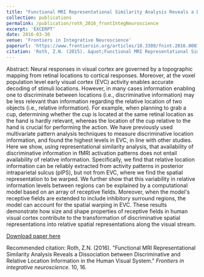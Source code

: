 ```yaml
---
title: "Functional MRI Representational Similarity Analysis Reveals a Dissociation between Discriminative and Relative Location Information in the Human Visual System"
collection: publications
permalink: /publication/roth_2016_frontIntegNeuroscience
excerpt: 'EXCERPT'
date: 2016-03-30
venue: 'Frontiers in Integrative Neuroscience'
paperurl: 'https://www.frontiersin.org/articles/10.3389/fnint.2016.00016/full'
citation: 'Roth, Z.N. (2015). &quot;Functional MRI Representational Similarity Analysis Reveals a Dissociation between Discriminative and Relative Location Information in the Human Visual System.&quot; <i>Frontiers in integrative neuroscience</i>. 10, 16.'
---
```

Abstract: Neural responses in visual cortex are governed by a topographic mapping from retinal locations to cortical responses. Moreover, at the voxel population level early visual cortex (EVC) activity enables accurate decoding of stimuli locations. However, in many cases information enabling one to discriminate between locations (i.e., discriminative information) may be less relevant than information regarding the relative location of two objects (i.e., relative information). For example, when planning to grab a cup, determining whether the cup is located at the same retinal location as the hand is hardly relevant, whereas the location of the cup relative to the hand is crucial for performing the action. We have previously used multivariate pattern analysis techniques to measure discriminative location information, and found the highest levels in EVC, in line with other studies. Here we show, using representational similarity analysis, that availability of discriminative information in fMRI activation patterns does not entail availability of relative information. Specifically, we find that relative location information can be reliably extracted from activity patterns in posterior intraparietal sulcus (pIPS), but not from EVC, where we find the spatial representation to be warped. We further show that this variability in relative information levels between regions can be explained by a computational model based on an array of receptive fields. Moreover, when the model's receptive fields are extended to include inhibitory surround regions, the model can account for the spatial warping in EVC. These results demonstrate how size and shape properties of receptive fields in human visual cortex contribute to the transformation of discriminative spatial representations into relative spatial representations along the visual stream.

[Download paper here](http://zviroth.github.io/files/roth_2016_frontIntegNeuroscience.pdf)

Recommended citation: Roth, Z.N. (2016). "Functional MRI Representational Similarity Analysis Reveals a Dissociation between Discriminative and Relative Location Information in the Human Visual System." <i>Frontiers in integrative neuroscience</i>. 10, 16.

